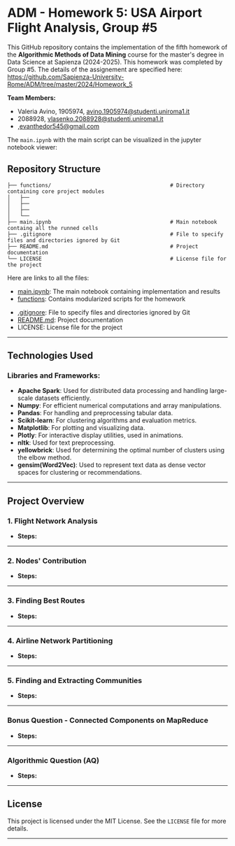 # ADM - Homework 5: USA Airport Flight Analysis, Group #5

This GitHub repository contains the implementation of the fifth homework of the **Algorithmic Methods of Data Mining** course for the master's degree in Data Science at Sapienza (2024-2025). This homework was completed by Group #5. The details of the assignement are specified here:  https://github.com/Sapienza-University-Rome/ADM/tree/master/2024/Homework_5


**Team Members:**
* Valeria Avino, 1905974, avino.1905974@studenti.uniroma1.it
*   2088928, vlasenko.2088928@studenti.uniroma1.it
* ,evanthedor545@gmail.com

The ```main.ipynb``` with the main script can be visualized in the jupyter notebook viewer: 
## Repository Structure

```
├── functions/                                      # Directory containing core project modules
│   ├── 
│   ├── 
│   ├── 
│   └──
├── main.ipynb                                      # Main notebook containg all the runned cells
├── .gitignore                                      # File to specify files and directories ignored by Git
├── README.md                                       # Project documentation
└── LICENSE                                         # License file for the project
```

Here are links to all the files:
- [main.ipynb](main.ipynb): The main notebook containing implementation and results
- [functions](functions): Contains modularized scripts for the homework
* [.gitignore](.gitignore): File to specify files and directories ignored by Git
* [README.md](README.md): Project documentation
* LICENSE: License file for the project

---

## Technologies Used

### Libraries and Frameworks:
- **Apache Spark**: Used for distributed data processing and handling large-scale datasets efficiently.
- **Numpy**: For efficient numerical computations and array manipulations.  
- **Pandas**: For handling and preprocessing tabular data.  
- **Scikit-learn**: For clustering algorithms and evaluation metrics.  
- **Matplotlib**: For plotting and visualizing data.  
- **Plotly**: For interactive display utilities, used in animations.
- **nltk**: Used for text preprocessing.
- **yellowbrick**: Used for determining the optimal number of clusters using the elbow method.
- **gensim(Word2Vec)**: Used to represent text data as dense vector spaces for clustering or recommendations.  

---

## Project Overview

### **1. Flight Network Analysis**

- **Steps:**  
  
---

### **2. Nodes' Contribution**

- **Steps:**  
  
---

### **3. Finding Best Routes**

- **Steps:**  
 
---

### **4. Airline Network Partitioning**
- **Steps:**  

---

### **5. Finding and Extracting Communities**
- **Steps:**  

---

### **Bonus Question - Connected Components on MapReduce**
- **Steps:**  

---


### **Algorithmic Question (AQ)**
- **Steps:**  

---


## License
This project is licensed under the MIT License. See the `LICENSE` file for more details.

---
